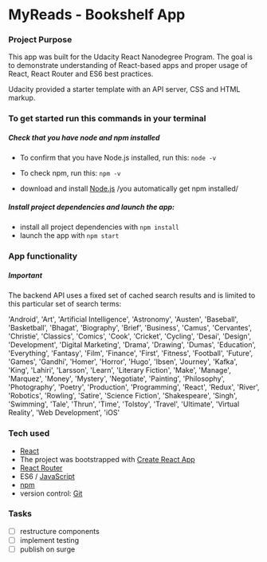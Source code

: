 # MyReads - Bookshelf App


### Project Purpose

This app was built for the Udacity React Nanodegree Program. The goal is to demonstrate understanding of React-based apps and proper usage of React, React Router and ES6 best practices.

Udacity provided a starter template with an API server, CSS and HTML markup.


### To get started run this commands in your terminal

##### Check that you have node and npm installed
* To confirm that you have Node.js installed, run this: `node -v`
* To check npm, run this: `npm -v` 

* download and install [Node.js](https://nodejs.org/en/) /you automatically get npm installed/

##### Install project dependencies and launch the app:
* install all project dependencies with `npm install`
* launch the app with `npm start`


### App functionality

##### Important

The backend API uses a fixed set of cached search results and is limited to this particular set of search terms:

'Android', 'Art', 'Artificial Intelligence', 'Astronomy', 'Austen', 'Baseball', 'Basketball', 'Bhagat', 'Biography', 'Brief', 'Business', 'Camus', 'Cervantes', 'Christie', 'Classics', 'Comics', 'Cook', 'Cricket', 'Cycling', 'Desai', 'Design', 'Development', 'Digital Marketing', 'Drama', 'Drawing', 'Dumas', 'Education', 'Everything', 'Fantasy', 'Film', 'Finance', 'First', 'Fitness', 'Football', 'Future', 'Games', 'Gandhi', 'Homer', 'Horror', 'Hugo', 'Ibsen', 'Journey', 'Kafka', 'King', 'Lahiri', 'Larsson', 'Learn', 'Literary Fiction', 'Make', 'Manage', 'Marquez', 'Money', 'Mystery', 'Negotiate', 'Painting', 'Philosophy', 'Photography', 'Poetry', 'Production', 'Programming', 'React', 'Redux', 'River', 'Robotics', 'Rowling', 'Satire', 'Science Fiction', 'Shakespeare', 'Singh', 'Swimming', 'Tale', 'Thrun', 'Time', 'Tolstoy', 'Travel', 'Ultimate', 'Virtual Reality', 'Web Development', 'iOS'


### Tech used

* [React](https://facebook.github.io/react/)
* The project was bootstrapped with [Create React App](https://github.com/facebookincubator/create-react-app)
* [React Router](https://github.com/ReactTraining/react-router)
* ES6 / [JavaScript](https://developer.mozilla.org/en-US/docs/Web/JavaScript/Reference)
* [npm](https://www.npmjs.com/)
* version control: [Git](https://git-scm.com/)


### Tasks

- [ ] restructure components
- [ ] implement testing
- [ ] publish on surge